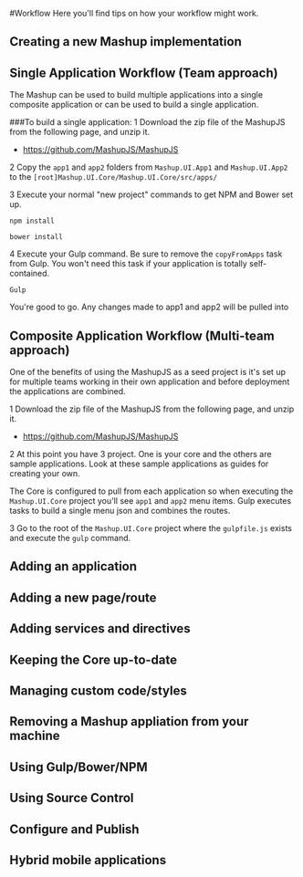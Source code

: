 #Workflow
Here you'll find tips on how your workflow might work.

## Creating a new Mashup implementation



## Single Application Workflow (Team approach)
The Mashup can be used to build multiple applications into a single composite application or can be used to build a single application.

###To build a single application:
1 Download the zip file of the MashupJS from the following page, and unzip it.
- https://github.com/MashupJS/MashupJS

2 Copy the `app1` and `app2` folders from `Mashup.UI.App1` and `Mashup.UI.App2` to the `[root]Mashup.UI.Core/Mashup.UI.Core/src/apps/`

3 Execute your normal "new project" commands to get NPM and Bower set up.

    npm install

    bower install

4 Execute your Gulp command.  Be sure to remove the `copyFromApps` task from Gulp.  You won't need this task if your application is totally self-contained.

    Gulp

You're good to go.  Any changes made to app1 and app2 will be pulled into 

## Composite Application Workflow (Multi-team approach)
One of the benefits of using the MashupJS as a seed project is it's set up for multiple teams working in their own application and before deployment the applications are combined.

1 Download the zip file of the MashupJS from the following page, and unzip it.
- https://github.com/MashupJS/MashupJS

2 At this point you have 3 project.  One is your core and the others are sample applications.  Look at these sample applications as guides for creating your own.

The Core is configured to pull from each application so when executing the `Mashup.UI.Core` project you'll see `app1` and `app2` menu items.  Gulp executes tasks to build a single menu json and combines the routes.

3 Go to the root of the `Mashup.UI.Core` project where the `gulpfile.js` exists and execute the `gulp` command.


## Adding an application



## Adding a new page/route



## Adding services and directives



## Keeping the Core up-to-date



## Managing custom code/styles



## Removing a Mashup appliation from your machine



## Using Gulp/Bower/NPM



## Using Source Control



## Configure and Publish



## Hybrid mobile applications



